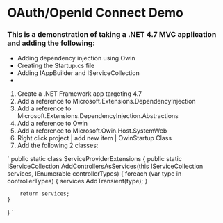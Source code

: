 # OAuth/OpenId Connect Demo

### This is a demonstration of taking a .NET 4.7 MVC application and adding the following:

- Adding dependency injection using Owin
- Creating the Startup.cs file
- Adding IAppBuilder and IServiceCollection
- 

1. Create a .NET Framework app targeting 4.7
2. Add a reference to Microsoft.Extensions.DependencyInjection
3. Add a reference to Microsoft.Extensions.DependencyInjection.Abstractions
4. Add a reference to Owin
5. Add a reference to Microsoft.Owin.Host.SystemWeb
6. Right click project | add new item | OwinStartup Class
7. Add the following 2 classes:

`
public static class ServiceProviderExtensions
{
    public static IServiceCollection AddControllersAsServices(this IServiceCollection services, IEnumerable<Type> controllerTypes)
    {
        foreach (var type in controllerTypes)
        {
            services.AddTransient(type);
        }

        return services;
    }
}
`

